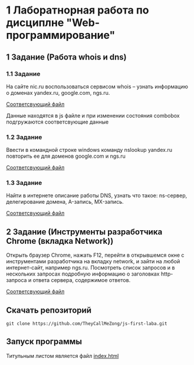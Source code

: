 <h1>1 Лаборатнорная работа по дисциплне "Web-программирование"</h1>

<h2>1 Задание (Работа whois и dns)</h2>
<h3>1.1 Задание</h3>
<p>На сайте nic.ru воспользоваться сервисом whois – узнать информацию о доменах yandex.ru, google.com, ngs.ru.</p>
<a href="https://github.com/TheyCallMeZong/js-first-laba/blob/main/tasks/1.1Task.html">Соответсвующий файл</a>
<p>
  Данные находятся в js файле и при изменении состояния combobox подгружаются соответсвующие данные
</p>
<h3>1.2 Задание</h3>
<p>Ввести в командной строке windows команду nslookup yandex.ru повторить ее для доменов google.com и ngs.ru</p>
<a href="https://github.com/TheyCallMeZong/js-first-laba/blob/main/tasks/1.2Task.html">Соответсвующий файл</a>
<h3>1.3 Задание</h3>
<p>Найти в интернете описание работы DNS, узнать что такое: ns-сервер, делегирование домена, A-запись, MX-запись.</p>
<a href="https://github.com/TheyCallMeZong/js-first-laba/blob/main/tasks/1.3Task.html">Соответсвующий файл</a>
<h2>2 Задание (Инструменты разработчика Chrome (вкладка Network))</h2>
<p>Открыть браузер Chrome, нажать F12, перейти в открывшемся окне с инструментами разработчика на вкладку network, и зайти на любой интернет-сайт, например ngs.ru. Посмотреть список запросов и в нескольких запросах подробную информацию о заголовках http-запроса и ответа сервера, содержимое ответов.</p>
<a href="https://github.com/TheyCallMeZong/js-first-laba/blob/main/tasks/2Task.html">Соответсвующий файл</a>
<h2>Скачать репозиторий</h2>
<pre>
<code>git clone https://github.com/TheyCallMeZong/js-first-laba.git</code>
</pre>

<h2>Запуск программы</h2>
Титульным листом является файл <a href="https://github.com/TheyCallMeZong/js-first-laba/blob/main/index.html">index.html</a>
